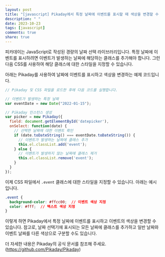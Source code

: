 ```yaml
---
layout: post
title: "[javascript] Pikaday에서 특정 날짜에 이벤트를 표시할 때 색상을 변경할 수 있나요?"
description: " "
date: 2023-10-23
tags: [javascript]
comments: true
share: true
---
```


피카데이는 JavaScript로 작성된 경량의 날짜 선택 라이브러리입니다. 특정 날짜에 이벤트를 표시하려면 이벤트가 발생하는 날짜에 해당하는 클래스를 추가해야 합니다. 그런 다음 CSS를 사용하여 해당 클래스에 대한 스타일을 지정할 수 있습니다.

아래는 Pikaday를 사용하여 날짜에 이벤트를 표시하고 색상을 변경하는 예제 코드입니다.

```javascript
// Pikaday 및 CSS 파일을 로드한 후에 다음 코드를 실행합니다.

// 이벤트가 발생하는 특정 날짜
var eventDate = new Date("2022-01-15");

// Pikaday 인스턴스 생성
var picker = new Pikaday({
  field: document.getElementById('datepicker'),
  onSelect: function(date) {
    // 선택한 날짜에 대한 이벤트 확인
    if (date.toDateString() === eventDate.toDateString()) {
      // 이벤트가 발생하는 날짜에 클래스 추가
      this.el.classList.add('event');
    } else {
      // 이벤트가 발생하지 않는 날짜에 클래스 제거
      this.el.classList.remove('event');
    }
  }
});
```

이제 CSS 파일에서 `.event` 클래스에 대한 스타일을 지정할 수 있습니다. 아래는 예시입니다.

```css
.event {
  background-color: #ffcc00;  // 이벤트 색상 지정
  color: #fff;  // 텍스트 색상 지정
}
```

이렇게 하면 Pikaday에서 특정 날짜에 이벤트를 표시하고 이벤트의 색상을 변경할 수 있습니다. 참고로, 날짜 선택기에 표시되는 모든 날짜에 클래스를 추가하고 일반 날짜와 이벤트 날짜를 다른 색상으로 구분할 수도 있습니다.

더 자세한 내용은 Pikaday의 공식 문서를 참조해 주세요. (https://github.com/Pikaday/Pikaday)
